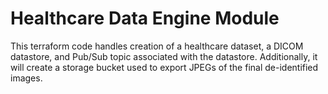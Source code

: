 # Healthcare Data Engine Module

This terraform code handles creation of a healthcare dataset, a DICOM datastore, and Pub/Sub topic associated with the datastore. Additionally, it will create a storage bucket used to export JPEGs of the final de-identified images.